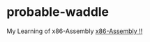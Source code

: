 # probable-waddle
My Learning of x86-Assembly 
[x86-Assembly !!](https://shaswata56.github.io/probable-waddle/)

